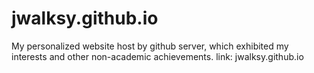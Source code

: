 # jwalksy.github.io

My personalized website host by github server, which exhibited my interests and other non-academic achievements.
link: jwalksy.github.io
